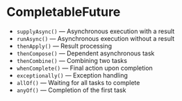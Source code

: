 # CompletableFuture

- `supplyAsync()` — Asynchronous execution with a result
- `runAsync()` — Asynchronous execution without a result
- `thenApply()` — Result processing
- `thenCompose()` — Dependent asynchronous task
- `thenCombine()` — Combining two tasks
- `whenComplete()` — Final action upon completion
- `exceptionally()` — Exception handling
- `allOf()` — Waiting for all tasks to complete
- `anyOf()` — Completion of the first task  
